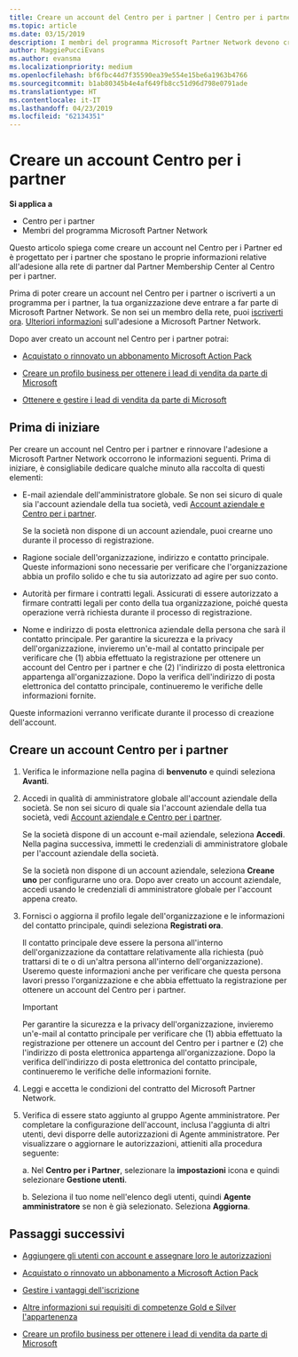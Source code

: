 ```yaml
---
title: Creare un account del Centro per i partner | Centro per i partner
ms.topic: article
ms.date: 03/15/2019
description: I membri del programma Microsoft Partner Network devono creare gli account del Centro per i partner per gestire i vantaggi e le competenze di rete e creare un profilo aziendale.
author: MaggiePucciEvans
ms.author: evansma
ms.localizationpriority: medium
ms.openlocfilehash: bf6fbc44d7f35590ea39e554e15be6a1963b4766
ms.sourcegitcommit: b1ab80345b4e4af649fb8cc51d96d798e0791ade
ms.translationtype: HT
ms.contentlocale: it-IT
ms.lasthandoff: 04/23/2019
ms.locfileid: "62134351"
---
```

# <a name="create-a-partner-center-account"></a>Creare un account Centro per i partner

**Si applica a**

-   Centro per i partner
-   Membri del programma Microsoft Partner Network


Questo articolo spiega come creare un account nel Centro per i Partner ed è progettato per i partner che spostano le proprie informazioni relative all'adesione alla rete di partner dal Partner Membership Center al Centro per i partner. 

Prima di poter creare un account nel Centro per i partner o iscriverti a un programma per i partner, la tua organizzazione deve entrare a far parte di Microsoft Partner Network. Se non sei un membro della rete, puoi [iscriverti ora](https://partners.microsoft.com/PartnerProgram/simplifiedenrollment.aspx).  [Ulteriori informazioni](https://partner.microsoft.com/membership) sull'adesione a Microsoft Partner Network.  

Dopo aver creato un account nel Centro per i partner potrai:

-   [Acquistato o rinnovato un abbonamento Microsoft Action Pack](mpn-get-action-pack.md)

-   [Creare un profilo business per ottenere i lead di vendita da parte di Microsoft](create-a-marketing-profile.md)

-   [Ottenere e gestire i lead di vendita da parte di Microsoft](responding-to-referrals.md)

## <a name="before-you-begin"></a>Prima di iniziare

Per creare un account nel Centro per i partner e rinnovare l'adesione a Microsoft Partner Network occorrono le informazioni seguenti. Prima di iniziare, è consigliabile dedicare qualche minuto alla raccolta di questi elementi:

-   E-mail aziendale dell'amministratore globale. Se non sei sicuro di quale sia l'account aziendale della tua società, vedi [Account aziendale e Centro per i partner](azure-active-directory-tenants-and-partner-center.md).

    Se la società non dispone di un account aziendale, puoi crearne uno durante il processo di registrazione. 

-   Ragione sociale dell'organizzazione, indirizzo e contatto principale. Queste informazioni sono necessarie per verificare che l'organizzazione abbia un profilo solido e che tu sia autorizzato ad agire per suo conto. 

-   Autorità per firmare i contratti legali. Assicurati di essere autorizzato a firmare contratti legali per conto della tua organizzazione, poiché questa operazione verrà richiesta durante il processo di registrazione.

-   Nome e indirizzo di posta elettronica aziendale della persona che sarà il contatto principale. Per garantire la sicurezza e la privacy dell'organizzazione, invieremo un'e-mail al contatto principale per verificare che (1) abbia effettuato la registrazione per ottenere un account del Centro per i partner e che (2) l'indirizzo di posta elettronica appartenga all'organizzazione. Dopo la verifica dell'indirizzo di posta elettronica del contatto principale, continueremo le verifiche delle informazioni fornite.

Queste informazioni verranno verificate durante il processo di creazione dell'account. 
 
## <a name="create-a-partner-center-account"></a>Creare un account Centro per i partner

1.  Verifica le informazione nella pagina di **benvenuto** e quindi seleziona **Avanti**.

2.  Accedi in qualità di amministratore globale all'account aziendale della società. Se non sei sicuro di quale sia l'account aziendale della tua società, vedi [Account aziendale e Centro per i partner](azure-active-directory-tenants-and-partner-center.md).

    Se la società dispone di un account e-mail aziendale, seleziona **Accedi**. Nella pagina successiva, immetti le credenziali di amministratore globale per l'account aziendale della società. 

    Se la società non dispone di un account aziendale, seleziona **Creane uno** per configurarne uno ora. Dopo aver creato un account aziendale, accedi usando le credenziali di amministratore globale per l'account appena creato.

3.  Fornisci o aggiorna il profilo legale dell'organizzazione e le informazioni del contatto principale, quindi seleziona **Registrati ora**. 

    Il contatto principale deve essere la persona all'interno dell'organizzazione da contattare relativamente alla richiesta (può trattarsi di te o di un'altra persona all'interno dell'organizzazione). Useremo queste informazioni anche per verificare che questa persona lavori presso l'organizzazione e che abbia effettuato la registrazione per ottenere un account del Centro per i partner.

    > [!IMPORTANT]  
    > Per garantire la sicurezza e la privacy dell'organizzazione, invieremo un'e-mail al contatto principale per verificare che (1) abbia effettuato la registrazione per ottenere un account del Centro per i partner e (2) che l'indirizzo di posta elettronica appartenga all'organizzazione. Dopo la verifica dell'indirizzo di posta elettronica del contatto principale, continueremo le verifiche delle informazioni fornite.

4.  Leggi e accetta le condizioni del contratto del Microsoft Partner Network. 

5.  Verifica di essere stato aggiunto al gruppo Agente amministratore. Per completare la configurazione dell'account, inclusa l'aggiunta di altri utenti, devi disporre delle autorizzazioni di Agente amministratore. Per visualizzare o aggiornare le autorizzazioni, attieniti alla procedura seguente:

    a. Nel **Centro per i Partner**, selezionare la **impostazioni** icona e quindi selezionare **Gestione utenti**.  

    b. Seleziona il tuo nome nell'elenco degli utenti, quindi **Agente amministratore** se non è già selezionato. Seleziona **Aggiorna**.  

## <a name="next-steps"></a>Passaggi successivi

-   [Aggiungere gli utenti con account e assegnare loro le autorizzazioni](create-user-accounts-and-set-permissions.md)

-   [Acquistato o rinnovato un abbonamento a Microsoft Action Pack](mpn-get-action-pack.md)

-   [Gestire i vantaggi dell'iscrizione](manage-your-partner-network-benefits.md)

-   [Altre informazioni sui requisiti di competenze Gold e Silver l'appartenenza](https://partner.microsoft.com/membership/competencies)

-   [Creare un profilo business per ottenere i lead di vendita da parte di Microsoft](create-a-marketing-profile.md)